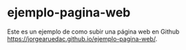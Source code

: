 # ejemplo-pagina-web
Este es un ejemplo de como subir una página web en Github 
 https://jorgearuedac.github.io/ejemplo-pagina-web/.
